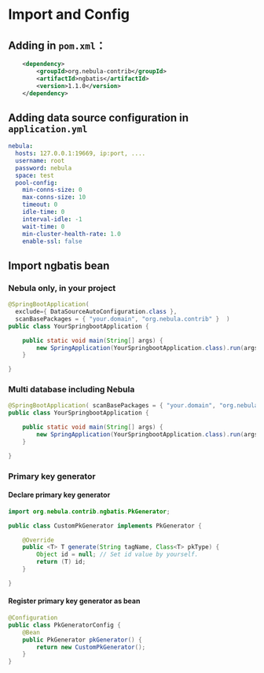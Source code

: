 # Import and Config

## Adding in `pom.xml`：
```xml
    <dependency>
        <groupId>org.nebula-contrib</groupId>
        <artifactId>ngbatis</artifactId>
        <version>1.1.0</version>
    </dependency>
```

## Adding  data source configuration in `application.yml`
```yml
nebula:
  hosts: 127.0.0.1:19669, ip:port, ....
  username: root
  password: nebula
  space: test
  pool-config:
    min-conns-size: 0
    max-conns-size: 10
    timeout: 0
    idle-time: 0
    interval-idle: -1
    wait-time: 0
    min-cluster-health-rate: 1.0
    enable-ssl: false
```

## Import ngbatis bean
### Nebula only, in your project
```java
@SpringBootApplication(
  exclude={ DataSourceAutoConfiguration.class }, 
  scanBasePackages = { "your.domain", "org.nebula.contrib" }  )
public class YourSpringbootApplication {

	public static void main(String[] args) {
		new SpringApplication(YourSpringbootApplication.class).run(args);
	}

}
```
### Multi database including Nebula
```java
@SpringBootApplication( scanBasePackages = { "your.domain", "org.nebula.contrib" } )
public class YourSpringbootApplication {

	public static void main(String[] args) {
		new SpringApplication(YourSpringbootApplication.class).run(args);
	}

}
```

### Primary key generator

#### Declare primary key generator
```java
import org.nebula.contrib.ngbatis.PkGenerator;

public class CustomPkGenerator implements PkGenerator {

    @Override
    public <T> T generate(String tagName, Class<T> pkType) {
        Object id = null; // Set id value by yourself.
        return (T) id;
    }

}
```

#### Register primary key generator as bean
```java
@Configuration
public class PkGeneratorConfig {
    @Bean
    public PkGenerator pkGenerator() {
        return new CustomPkGenerator();
    }
}
```
